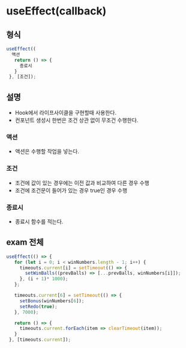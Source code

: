 # useEffect(callback)
## 형식
 ```javascript
 useEffect((
   액션
    return () => {
      종료시
    }
  }, [조건]); 
```
## 설명
  - Hook에서 라이프사이클을 구현할때 사용한다.
  - 컨포넌트 생성시 한번은 조건 상관 없이 무조건 수행한다.
### 액션
  - 액션은 수행할 작업을 넣는다.
### 조건
  - 조건에 값이 있는 경우에는 이전 값과 비교하여 다른 경우 수행
  - 조건에 조건문이 들어가 있는 경우 true인 경우 수행
### 종료시
  - 종료시 함수를 적는다.

## exam 전체
 ```javascript
 useEffect(() => {
    for (let i = 0; i < winNumbers.length - 1; i++) {
      timeouts.current[i] = setTimeout(() => {
        setWinBalls((prevBalls) => [...prevBalls, winNumbers[i]]);
      }, (i + 1)* 1000);
    };

    timeouts.current[6] = setTimeout(() => {
      setBonus(winNumbers[6]);
      setRedo(true);
    }, 7000);

    return () => {
      timeouts.current.forEach(item => clearTimeout(item));
    }
  }, [timeouts.current]); 
```
